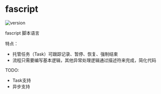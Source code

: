 # fascript

![version](https://img.shields.io/badge/dynamic/toml?url=https%3A%2F%2Fraw.githubusercontent.com%2Ffawdlstty%2Ffascript%2Fmain%2Ffas%2FCargo.toml&query=package.version&label=version)


fascript 脚本语言

特点：

- 托管任务（Task）可跟踪记录、暂停、恢复、强制结束
- 流程只需要编写基本逻辑，其他异常处理逻辑通过描述符来完成，简化代码

TODO:

- Task支持
- 异步支持
